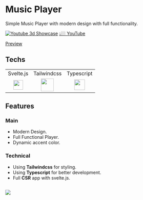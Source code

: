 # Music Player

Simple Music Player with modern design with full functionality.

[![Youtube 3d Showcase](https://i.postimg.cc/KY09yPJq/thum.png)](https://www.youtube.com/watch?v=hU9sZP9qwUs)
[👆🏼 YouTube](https://www.youtube.com/watch?v=hU9sZP9qwUs)

[Preview](https://ariyanmlzm.github.io/svelte-musicPlayer/)

## Techs

<table>
  <tr align="center">
    <td>Svelte.js</td>
    <td>Tailwindcss</td>
    <td>Typescript</td>
  </tr>
  <tr align="center">
    <td><img src="https://i.postimg.cc/XJb0mxj2/svelte.png" width="30px" /></td>
    <td><img  src="https://i.postimg.cc/3NTknHN8/tailwind.png" width="40px"/></td>
    <td><img src="https://i.postimg.cc/wjnzcgSY/ts.png" width="33px" /></td>
  </tr>
</table>

## Features

### Main

- Modern Design.
- Full Functional Player.
- Dynamic accent color.

### Technical

- Using **Tailwindcss** for styling.
- Using **Typescript** for better development.
- Full **CSR** app with svelte.js.

##

[![](https://i.postimg.cc/pTq6WPjr/card.png)](https://github.com/AriyanMLZM)
